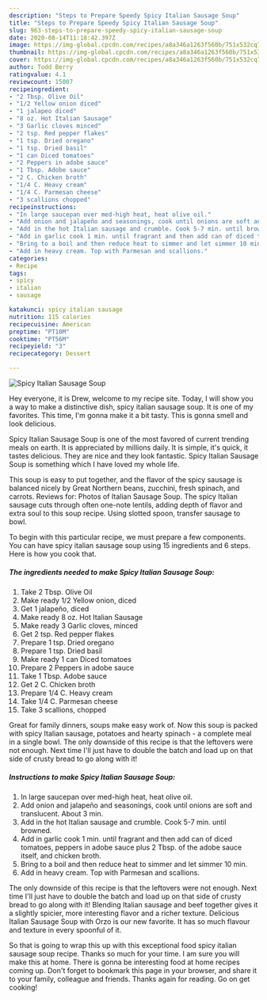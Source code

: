 ```yaml
---
description: "Steps to Prepare Speedy Spicy Italian Sausage Soup"
title: "Steps to Prepare Speedy Spicy Italian Sausage Soup"
slug: 963-steps-to-prepare-speedy-spicy-italian-sausage-soup
date: 2020-08-14T11:18:42.397Z
image: https://img-global.cpcdn.com/recipes/a8a346a1263f560b/751x532cq70/spicy-italian-sausage-soup-recipe-main-photo.jpg
thumbnail: https://img-global.cpcdn.com/recipes/a8a346a1263f560b/751x532cq70/spicy-italian-sausage-soup-recipe-main-photo.jpg
cover: https://img-global.cpcdn.com/recipes/a8a346a1263f560b/751x532cq70/spicy-italian-sausage-soup-recipe-main-photo.jpg
author: Todd Berry
ratingvalue: 4.1
reviewcount: 15007
recipeingredient:
- "2 Tbsp. Olive Oil"
- "1/2 Yellow onion diced"
- "1 jalapeo diced"
- "8 oz. Hot Italian Sausage"
- "3 Garlic cloves minced"
- "2 tsp. Red pepper flakes"
- "1 tsp. Dried oregano"
- "1 tsp. Dried basil"
- "1 can Diced tomatoes"
- "2 Peppers in adobe sauce"
- "1 Tbsp. Adobe sauce"
- "2 C. Chicken broth"
- "1/4 C. Heavy cream"
- "1/4 C. Parmesan cheese"
- "3 scallions chopped"
recipeinstructions:
- "In large saucepan over med-high heat, heat olive oil."
- "Add onion and jalapeño and seasonings, cook until onions are soft and translucent. About 3 min."
- "Add in the hot Italian sausage and crumble. Cook 5-7 min. until browned."
- "Add in garlic cook 1 min. until fragrant and then add can of diced tomatoes, peppers in adobe sauce plus 2 Tbsp. of the adobe sauce itself, and chicken broth."
- "Bring to a boil and then reduce heat to simmer and let simmer 10 min."
- "Add in heavy cream. Top with Parmesan and scallions."
categories:
- Recipe
tags:
- spicy
- italian
- sausage

katakunci: spicy italian sausage 
nutrition: 115 calories
recipecuisine: American
preptime: "PT10M"
cooktime: "PT56M"
recipeyield: "3"
recipecategory: Dessert

---
```



![Spicy Italian Sausage Soup](https://img-global.cpcdn.com/recipes/a8a346a1263f560b/751x532cq70/spicy-italian-sausage-soup-recipe-main-photo.jpg)

Hey everyone, it is Drew, welcome to my recipe site. Today, I will show you a way to make a distinctive dish, spicy italian sausage soup. It is one of my favorites. This time, I'm gonna make it a bit tasty. This is gonna smell and look delicious.

Spicy Italian Sausage Soup is one of the most favored of current trending meals on earth. It is appreciated by millions daily. It is simple, it's quick, it tastes delicious. They are nice and they look fantastic. Spicy Italian Sausage Soup is something which I have loved my whole life.

This soup is easy to put together, and the flavor of the spicy sausage is balanced nicely by Great Northern beans, zucchini, fresh spinach, and carrots. Reviews for: Photos of Italian Sausage Soup. The spicy Italian sausage cuts through often one-note lentils, adding depth of flavor and extra soul to this soup recipe. Using slotted spoon, transfer sausage to bowl.


To begin with this particular recipe, we must prepare a few components. You can have spicy italian sausage soup using 15 ingredients and 6 steps. Here is how you cook that.

<!--inarticleads1-->

##### The ingredients needed to make Spicy Italian Sausage Soup:

1. Take 2 Tbsp. Olive Oil
1. Make ready 1/2 Yellow onion, diced
1. Get 1 jalapeño, diced
1. Make ready 8 oz. Hot Italian Sausage
1. Make ready 3 Garlic cloves, minced
1. Get 2 tsp. Red pepper flakes
1. Prepare 1 tsp. Dried oregano
1. Prepare 1 tsp. Dried basil
1. Make ready 1 can Diced tomatoes
1. Prepare 2 Peppers in adobe sauce
1. Take 1 Tbsp. Adobe sauce
1. Get 2 C. Chicken broth
1. Prepare 1/4 C. Heavy cream
1. Take 1/4 C. Parmesan cheese
1. Take 3 scallions, chopped


Great for family dinners, soups make easy work of. Now this soup is packed with spicy Italian sausage, potatoes and hearty spinach - a complete meal in a single bowl. The only downside of this recipe is that the leftovers were not enough. Next time I&#39;ll just have to double the batch and load up on that side of crusty bread to go along with it! 

<!--inarticleads2-->

##### Instructions to make Spicy Italian Sausage Soup:

1. In large saucepan over med-high heat, heat olive oil.
1. Add onion and jalapeño and seasonings, cook until onions are soft and translucent. About 3 min.
1. Add in the hot Italian sausage and crumble. Cook 5-7 min. until browned.
1. Add in garlic cook 1 min. until fragrant and then add can of diced tomatoes, peppers in adobe sauce plus 2 Tbsp. of the adobe sauce itself, and chicken broth.
1. Bring to a boil and then reduce heat to simmer and let simmer 10 min.
1. Add in heavy cream. Top with Parmesan and scallions.


The only downside of this recipe is that the leftovers were not enough. Next time I&#39;ll just have to double the batch and load up on that side of crusty bread to go along with it! Blending Italian sausage and beef together gives it a slightly spicier, more interesting flavor and a richer texture. Delicious Italian Sausage Soup with Orzo is our new favorite. It has so much flavour and texture in every spoonful of it. 

So that is going to wrap this up with this exceptional food spicy italian sausage soup recipe. Thanks so much for your time. I am sure you will make this at home. There is gonna be interesting food at home recipes coming up. Don't forget to bookmark this page in your browser, and share it to your family, colleague and friends. Thanks again for reading. Go on get cooking!
